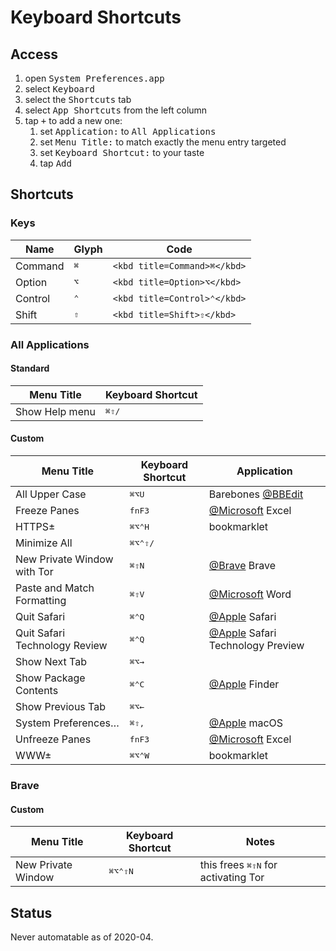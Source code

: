 # Keyboard Shortcuts
<!-- @TODO add table of contents -->
## Access
1.  open <kbd>System Preferences.app</kbd>
1.  select <kbd>Keyboard</kbd>
1.  select the <kbd>Shortcuts</kbd> tab
1.  select <kbd>App Shortcuts</kbd> from the left column
1.  tap <kbd>+</kbd> to add a new one:
    1.  set <kbd>Application:</kbd> to <kbd>All Applications</kbd>
    1.  set <kbd>Menu Title:</kbd> to match exactly the menu entry targeted
    1.  set <kbd>Keyboard Shortcut:</kbd> to your taste
    1.  tap <kbd>Add</kbd>

## Shortcuts

### Keys
| Name    | Glyph                      | Code                         |
| ------- | -------------------------- | ---------------------------- |
| Command | <kbd title=Command>⌘</kbd> | `<kbd title=Command>⌘</kbd>` |
| Option  | <kbd title=Option>⌥</kbd>  | `<kbd title=Option>⌥</kbd>`  |
| Control | <kbd title=Control>⌃</kbd> | `<kbd title=Control>⌃</kbd>` |
| Shift   | <kbd title=Shift>⇧</kbd>   | `<kbd title=Shift>⇧</kbd>`   |

<!--
<kbd title=Command>⌘</kbd>
<kbd title=Option>⌥</kbd>
<kbd title=Control>⌃</kbd>
<kbd title=Shift>⇧</kbd>
<kbd title=Function>fn</kbd>
<kbd></kbd>
-->
### All Applications

#### Standard
| Menu Title     | Keyboard Shortcut                                              |
| -------------- | -------------------------------------------------------------- |
| Show Help menu | <kbd title=Command>⌘</kbd><kbd title=Shift>⇧</kbd><kbd>/</kbd> |

#### Custom
| Menu Title     | Keyboard Shortcut   | Application   |
| -------------- | ------------------- | ------------- |
| All Upper Case | <kbd title=Command>⌘</kbd><kbd title=Option>⌥</kbd><kbd>U</kbd> | Barebones [@BBEdit](https://github.com/BBEdit) |
| Freeze Panes | <kbd title=Function>fn</kbd><kbd>F3</kbd> | [@Microsoft](https://github.com/microsoft) Excel |
| HTTPS± | <kbd title=Command>⌘</kbd><kbd title=Option>⌥</kbd><kbd title=Control>⌃</kbd><kbd>H</kbd> | bookmarklet |
| Minimize All | <kbd title=Command>⌘</kbd><kbd title=Option>⌥</kbd><kbd title=Control>⌃</kbd><kbd title=Shift>⇧</kbd><kbd>/</kbd> | |
| New Private Window with Tor | <kbd title=Command>⌘</kbd><kbd title=Shift>⇧</kbd><kbd>N</kbd> | [@Brave](https://github.com/brave) Brave |
| Paste and Match Formatting | <kbd title=Command>⌘</kbd><kbd title=Shift>⇧</kbd><kbd>V</kbd> | [@Microsoft](https://github.com/microsoft) Word |
| Quit Safari | <kbd title=Command>⌘</kbd><kbd title=Control>⌃</kbd><kbd>Q</kbd> | [@Apple](https://github.com/apple) Safari |
| Quit Safari Technology Review | <kbd title=Command>⌘</kbd><kbd title=Control>⌃</kbd><kbd>Q</kbd> | [@Apple](https://github.com/apple) Safari Technology Preview |
| Show Next Tab | <kbd title=Command>⌘</kbd><kbd title=Option>⌥</kbd><kbd>→</kbd> | |
| Show Package Contents | <kbd title=Command>⌘</kbd><kbd title=Control>⌃</kbd><kbd>C</kbd> | [@Apple](https://github.com/apple) Finder |
| Show Previous Tab | <kbd title=Command>⌘</kbd><kbd title=Option>⌥</kbd><kbd>←</kbd> | |
| System Preferences… | <kbd title=Command>⌘</kbd><kbd title=Shift>⇧</kbd><kbd>,</kbd> | [@Apple](https://github.com/apple) macOS |
| Unfreeze Panes | <kbd title=Function>fn</kbd><kbd>F3</kbd> | [@Microsoft](https://github.com/microsoft) Excel |
| WWW± | <kbd title=Command>⌘</kbd><kbd title=Option>⌥</kbd><kbd title=Control>⌃</kbd><kbd>W</kbd> | bookmarklet |

### Brave

#### Custom
| Menu Title     | Keyboard Shortcut                                                            | Notes   |
| -------------- | ---------------------------------------------------------------------------- | -- |
| New Private Window | <kbd title=Command>⌘</kbd><kbd title=Option>⌥</kbd><kbd title=Control>⌃</kbd><kbd title=Shift>⇧</kbd><kbd>N</kbd> | this frees <kbd title=Command>⌘</kbd><kbd title=Shift>⇧</kbd><kbd>N</kbd> for activating Tor |

## Status
Never automatable as of 2020-04<!-- @TODO update -->.

